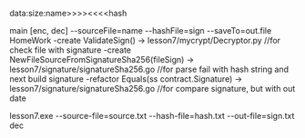 data:size:name>>>><<<<hash

main [enc, dec] --sourceFile=name --hashFile=sign --saveTo=out.file
HomeWork 
-create ValidateSign() -> lesson7/mycrypt/Decryptor.py //for check file with signature 
-create NewFileSourceFromSignatureSha256(fileSign) -> lesson7/signature/signatureSha256.go //for parse fail with hash string and next build signature
-refactor Equals(ss contract.Signature) -> lesson7/signature/signatureSha256.go //for compare signature, but with out date

lesson7.exe --source-file=source.txt --hash-file=hash.txt --out-file=sign.txt dec
